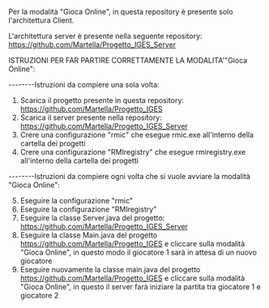 Per la modalità "Gioca Online", in questa repository è presente solo l'architettura Client.

L'architettura server è presente nella seguente repository:
https://github.com/Martella/Progetto_IGES_Server

ISTRUZIONI PER FAR PARTIRE CORRETTAMENTE LA MODALITA'"Gioca Online":

--------Istruzioni da compiere una sola volta:
1) Scarica il progetto presente in questa repository: https://github.com/Martella/Progetto_IGES
2) Scarica il server presente nella repository: https://github.com/Martella/Progetto_IGES_Server
3) Crere una configurazione "rmic" che esegue rmic.exe all'interno della cartella dei progetti
4) Crere una configurazione "RMIregistry" che esegue rmiregistry.exe all'interno della cartella dei progetti

--------Istruzioni da compiere ogni volta che si vuole avviare la modalità "Gioca Online":

5) Eseguire la configurazione "rmic"
6) Eseguire la configurazione "RMIregistry"
7) Eseguire la classe Server.java del progetto: https://github.com/Martella/Progetto_IGES_Server
8) Eseguire la classe Main.java del progetto https://github.com/Martella/Progetto_IGES e cliccare sulla modalità "Gioca Online", in questo modo il giocatore 1 sarà in attesa di un nuovo giocatore
9) Eseguire nuovamente la classe main.java del progetto https://github.com/Martella/Progetto_IGES e cliccare sulla modalità "Gioca Online", in questo il server farà iniziare la partita tra giocatore 1 e giocatore 2
